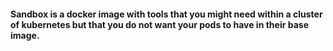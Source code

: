 
#### Sandbox is a docker image with tools that you might need within a cluster of kubernetes but that you do not want your pods to have in their base image.
